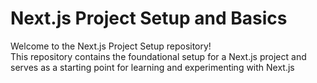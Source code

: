# Next.js Project Setup and Basics

Welcome to the Next.js Project Setup repository!  
This repository contains the foundational setup for a Next.js project and serves as a starting point for learning and experimenting with Next.js
